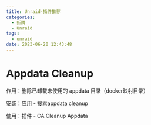```yaml
---
title: Unraid-插件推荐
categories:
  - 折腾
  - Unraid
tags:
  - unraid
date: 2023-06-20 12:43:48
---
```


# Appdata Cleanup

作用：删除已卸载未使用的 appdata 目录（docker映射目录）

安装：应用 - 搜索appdata cleanup

使用：插件 - CA Cleanup Appdata

